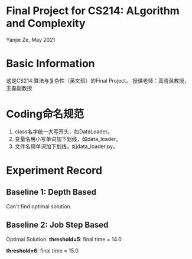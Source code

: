 # Final Project for CS214: ALgorithm and Complexity
Yanjie Ze, May 2021

# Basic Information
这是CS214:算法与复杂性（英文班）的Final Project。
授课老师：高晓沨教授，王磊副教授

# Coding命名规范
1. class名字统一大写开头，如DataLoader。
2. 变量名用小写单词加下划线，如data_loader。
3. 文件名用单词加下划线，如data_loader.py。

# Experiment Record
## Baseline 1: Depth Based
Can't find optimal solution.

## Baseline 2: Job Step Based
Optimal Solution.
**threshold=5**: final time = 14.0

**threshold=6**: final time = 15.0

   